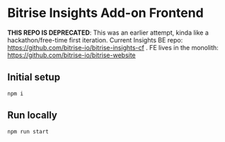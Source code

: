 # Bitrise Insights Add-on Frontend

**THIS REPO IS DEPRECATED**: This was an earlier attempt, kinda like a hackathon/free-time first iteration. Current Insights BE repo: https://github.com/bitrise-io/bitrise-insights-cf . FE lives in the monolith: https://github.com/bitrise-io/bitrise-website

## Initial setup

```
npm i
```

## Run locally

```
npm run start
```
